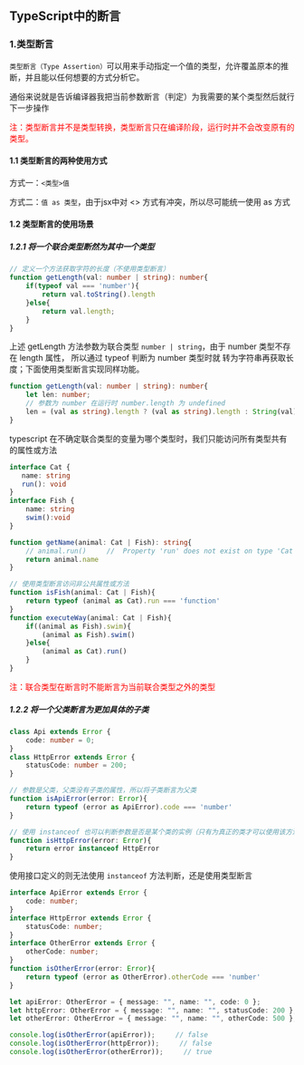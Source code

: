 ## TypeScript中的断言

### 1.类型断言

`类型断言（Type Assertion）`可以用来手动指定一个值的类型，允许覆盖原本的推断，并且能以任何想要的方式分析它。

通俗来说就是告诉编译器我把当前参数断言（判定）为我需要的某个类型然后就行下一步操作

<font color='red'>注：类型断言并不是类型转换，类型断言只在编译阶段，运行时并不会改变原有的类型。</font>



#### 1.1 类型断言的两种使用方式

方式一：`<类型>值`

方式二：`值 as 类型`，由于jsx中对 <> 方式有冲突，所以尽可能统一使用 as 方式



#### 1.2 类型断言的使用场景

##### 1.2.1 将一个联合类型断然为其中一个类型

```typescript
// 定义一个方法获取字符的长度（不使用类型断言）
function getLength(val: number | string): number{
    if(typeof val === 'number'){
        return val.toString().length
    }else{
        return val.length;
    }
}
```

上述 getLength 方法参数为联合类型 `number | string`，由于 number 类型不存在 length 属性， 所以通过 typeof 判断为 number 类型时就
转为字符串再获取长度；下面使用类型断言实现同样功能。

```typescript
function getLength(val: number | string): number{
    let len: number;
    // 参数为 number 在运行时 number.length 为 undefined
    len = (val as string).length ? (val as string).length : String(val).length
}
```

typescript 在不确定联合类型的变量为哪个类型时，我们只能访问所有类型共有的属性或方法

```typescript
interface Cat {
   name: string
   run(): void 
}
interface Fish {
    name: string
    swim():void
}

function getName(animal: Cat | Fish): string{
    // animal.run()     //  Property 'run' does not exist on type 'Cat | Fish'.Property 'run' does not exist on type 'Fish'
    return animal.name
}

// 使用类型断言访问非公共属性或方法
function isFish(animal: Cat | Fish){
    return typeof (animal as Cat).run === 'function'
}
function executeWay(animal: Cat | Fish){
    if((animal as Fish).swim){
        (animal as Fish).swim()
    }else{
        (animal as Cat).run()
    }
}
```

<font color='red'>注：联合类型在断言时不能断言为当前联合类型之外的类型</font>



##### 1.2.2 将一个父类断言为更加具体的子类

```typescript
class Api extends Error {
    code: number = 0;
}
class HttpError extends Error {
    statusCode: number = 200;
}

// 参数是父类，父类没有子类的属性，所以将子类断言为父类
function isApiError(error: Error){
    return typeof (error as ApiError).code === 'number'
}

// 使用 instanceof 也可以判断参数是否是某个类的实例（只有为真正的类才可以使用该方法）
function isHttpError(error: Error){
    return error instanceof HttpError
}
```

使用接口定义的则无法使用 `instanceof` 方法判断，还是使用类型断言

```typescript
interface ApiError extends Error {
    code: number;
}
interface HttpError extends Error {
    statusCode: number;
}
interface OtherError extends Error {
    otherCode: number;
}
function isOtherError(error: Error){
    return typeof (error as OtherError).otherCode === 'number'
}

let apiError: OtherError = { message: "", name: "", code: 0 };
let httpError: OtherError = { message: "", name: "", statusCode: 200 };
let otherError: OtherError = { message: "", name: "", otherCode: 500 };

console.log(isOtherError(apiError));     // false
console.log(isOtherError(httpError));     // false
console.log(isOtherError(otherError));     // true
```











